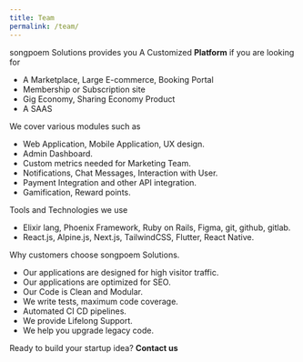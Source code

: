 ```yaml
---
title: Team
permalink: /team/
---
```


songpoem Solutions provides you A Customized **Platform** if you are looking for
- A Marketplace, Large E-commerce, Booking Portal
- Membership or Subscription site
- Gig Economy, Sharing Economy Product
- A SAAS

We cover various modules such as
- Web Application, Mobile Application, UX design.
- Admin Dashboard.
- Custom metrics needed for Marketing Team.
- Notifications, Chat Messages, Interaction with User.
- Payment Integration and other API integration.
- Gamification, Reward points.

Tools and Technologies we use
- Elixir lang, Phoenix Framework, Ruby on Rails, Figma, git, github, gitlab.
- React.js, Alpine.js, Next.js, TailwindCSS, Flutter, React Native.

Why customers choose songpoem Solutions.
- Our applications are designed for high visitor traffic. 
- Our applications are optimized for SEO.
- Our Code is Clean and Modular. 
- We write tests, maximum code coverage.
- Automated CI CD pipelines.
- We provide Lifelong Support.
- We help you upgrade legacy code.

Ready to build your startup idea? **Contact us**